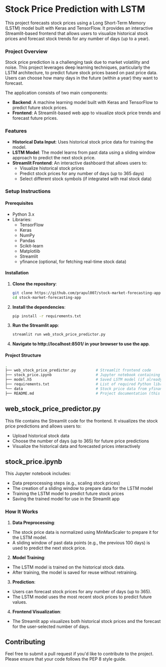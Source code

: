 # Stock Price Prediction with LSTM

This project forecasts stock prices using a Long Short-Term Memory (LSTM) model built with Keras and TensorFlow. It provides an interactive Streamlit-based frontend that allows users to visualize historical stock prices and forecast stock trends for any number of days (up to a year).

### Project Overview

Stock price prediction is a challenging task due to market volatility and noise. This project leverages deep learning techniques, particularly the LSTM architecture, to predict future stock prices based on past price data. Users can choose how many days in the future (within a year) they want to forecast.

The application consists of two main components:
- **Backend**: A machine learning model built with Keras and TensorFlow to predict future stock prices.
- **Frontend**: A Streamlit-based web app to visualize stock price trends and forecast future prices.

### Features

- **Historical Data Input**: Uses historical stock price data for training the model.
- **LSTM Model**: The model learns from past data using a sliding window approach to predict the next stock price.
- **Streamlit Frontend**: An interactive dashboard that allows users to:
  - Visualize historical stock prices
  - Predict stock prices for any number of days (up to 365 days)
  - Select different stock symbols (if integrated with real stock data)

### Setup Instructions

#### Prerequisites

- Python 3.x
- Libraries:
  - TensorFlow
  - Keras
  - NumPy
  - Pandas
  - Scikit-learn
  - Matplotlib
  - Streamlit
  - yfinance (optional, for fetching real-time stock data)

#### Installation

1. **Clone the repository**:
   ```bash
   git clone https://github.com/prapul007/stock-market-forecasting-app.git
   cd stock-market-forecasting-app

2. **Install the dependencies**:
    ```bash
   pip install -r requirements.txt
   
3. **Run the Streamlit app**:   
    ```bash
   streamlit run web_stock_price_predictor.py

4. **Navigate to http://localhost:8501/ in your browser to use the app**.


#### Project Structure
```bash
.
├── web_stock_price_predictor.py         # Streamlit frontend code
├── stock_price.ipynb                    # Jupyter notebook containing LSTM model training code
├── model.h5                             # Saved LSTM model (if already trained)
├── requirements.txt                     # List of required Python libraries
└── data                                 # Stock price data from yfinance
├── README.md                            # Project documentation (this file)
```

## web_stock_price_predictor.py
This file contains the Streamlit code for the frontend. It visualizes the stock price predictions and allows users to:

* Upload historical stock data
* Choose the number of days (up to 365) for future price predictions
* Visualize the historical data and forecasted prices interactively


## stock_price.ipynb
This Jupyter notebook includes:

* Data preprocessing steps (e.g., scaling stock prices)
* The creation of a sliding window to prepare data for the LSTM model
* Training the LSTM model to predict future stock prices
* Saving the trained model for use in the Streamlit app

### How It Works
1. **Data Preprocessing**:

* The stock price data is normalized using MinMaxScaler to prepare it for the LSTM model.
* A sliding window of past data points (e.g., the previous 100 days) is used to predict the next stock price.
2. **Model Training**:

* The LSTM model is trained on the historical stock data.
* After training, the model is saved for reuse without retraining.
3. **Prediction**:

* Users can forecast stock prices for any number of days (up to 365).
* The LSTM model uses the most recent stock prices to predict future values.
4. **Frontend Visualization**:

* The Streamlit app visualizes both historical stock prices and the forecast for the user-selected number of days.

## Contributing
Feel free to submit a pull request if you'd like to contribute to the project. Please ensure that your code follows the PEP 8 style guide.




